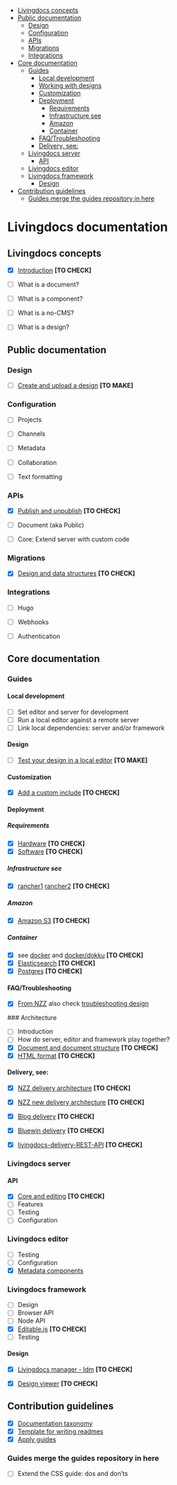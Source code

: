 - [Livingdocs concepts](#livingdocs-concepts)
- [Public documentation](#public-documentation)
  - [Design](#design)
  - [Configuration](#configuration)
  - [APIs](#apis)
  - [Migrations](#migrations)
  - [Integrations](#integrations)
- [Core documentation](#core-documentation)
  - [Guides](#guides)
    - [Local development](#local-development)
    - [Working with designs](#working-with-designs)
    - [Customization](#customization)
    - [Deployment](#deployment)
      - [Requirements](#requirements)
      - [Infrastructure see](#infrastructure-see)
      - [Amazon](#amazon)
      - [Container](#container)
    - [FAQ/Troubleshooting](#faqtroubleshooting)
    - [Delivery, see:](#delivery-see)
  - [Livingdocs server](#livingdocs-server)
    - [API](#api)
  - [Livingdocs editor](#livingdocs-editor)
  - [Livingdocs framework](#livingdocs-framework)
    - [Design](#design-1)
- [Contribution guidelines](#contribution-guidelines)
  - [Guides merge the guides repository in here](#guides-merge-the-guides-repository-in-here)




# Livingdocs documentation




## Livingdocs concepts

- [x] [Introduction](./livingdocs-concepts/introduction.md) **[TO CHECK]**
- [ ] What is a document?
- [ ] What is a component?
- [ ] What is a no-CMS?
- [ ] What is a design?




## Public documentation


### Design

- [ ] [Create and upload a design](./livingdocs-documentation/design)  **[TO MAKE]**


### Configuration

- [ ] Projects
- [ ] Channels
- [ ] Metadata
- [ ] Collaboration
- [ ] Text formatting


### APIs

- [x] [Publish and unpublish](./public-documentation/APIs/publish-plugin.md) **[TO CHECK]**
- [ ] Document (aka Public)
- [ ] Core: Extend server with custom code


### Migrations

- [x] [Design and data structures](./public-documentation/migrations/migrations.md)  **[TO CHECK]**


### Integrations

- [ ] Hugo
- [ ] Webhooks
- [ ] Authentication




## Core documentation


### Guides

#### Local development
- [ ] Set editor and server for development
- [ ] Run a local editor against a remote server
- [ ] Link local dependencies: server and/or framework

#### Design
- [ ] [Test your design in a local editor](./core-documentation/design) **[TO MAKE]**

#### Customization
- [x] [Add a custom include](./core-documentation/customization/add-custom-include.md) **[TO CHECK]**

#### Deployment

##### Requirements
- [x] [Hardware](https://github.com/upfrontIO/livingdocs/tree/master/installation) **[TO CHECK]**
- [x] [Software](https://github.com/upfrontIO/livingdocs/tree/master/installation) **[TO CHECK]**

##### Infrastructure see
- [x] [rancher1](https://github.com/upfrontIO/infrastructure) [rancher2](https://github.com/upfrontIO/livingdocs-rancher)  **[TO CHECK]**

##### Amazon
- [x] [Amazon S3](https://github.com/upfrontIO/livingdocs/blob/master/deployment/amazon_s3.md) **[TO CHECK]**

##### Container
- [x] see [docker](https://github.com/upfrontIO/livingdocs-docker) and [docker/dokku](https://github.com/upfrontIO/livingdocs/blob/master/deployment/docker.md) **[TO CHECK]**
- [x] [Elasticsearch](https://github.com/upfrontIO/dockerfile-elasticsearch) **[TO CHECK]**
- [x] [Postgres](https://github.com/upfrontIO/dockerfile-postgres) **[TO CHECK]**

#### FAQ/Troubleshooting
- [x] [From NZZ](https://github.com/nzzdev/cms-troubleshoot-guide) also check [troubleshooting design](https://github.com/nzzdev/morpheus/blob/develop/livingdocs/readme.md)


### Architecture

- [ ] Introduction
- [ ] How do server, editor and framework play together?
- [x] [Document and document structure](https://github.com/nzzdev/nzz-standard/blob/master/docs/json-format.md) **[TO CHECK]**
- [x] [HTML format](https://github.com/nzzdev/nzz-standard/blob/master/docs/html-format.md) **[TO CHECK]**

#### Delivery, see:
  - [x] [NZZ delivery architecture](https://github.com/nzzdev/cms-guide/blob/master/architecture/delivery_current.md) **[TO CHECK]**
  - [x] [NZZ new delivery architecture](https://github.com/nzzdev/cms-guide/blob/master/architecture/delivery_new.md) **[TO CHECK]**
  - [x] [Blog delivery](https://github.com/upfrontIO/livingdocs-delivery) **[TO CHECK]**
  - [x] [Bluewin delivery](https://github.com/upfrontIO/bluewin-delivery) **[TO CHECK]**
  - [x] [livingdocs-delivery-REST-API](https://github.com/upfrontIO/livingdocs/tree/master/delivery) **[TO CHECK]**


### Livingdocs server

#### API
- [x] [Core and editing](https://github.com/upfrontIO/livingdocs/tree/master/server) **[TO CHECK]**
- [ ] Features
- [ ] Testing
- [ ] Configuration

### Livingdocs editor

  - [ ] Testing
  - [ ] Configuration
  - [x] [Metadata components](https://github.com/upfrontIO/livingdocs-editor/pull/1088)

### Livingdocs framework

- [ ] Design
- [ ] Browser API
- [ ] Node API
- [x] [Editable.js](https://github.com/upfrontIO/editable.js) **[TO CHECK]**
- [ ] Testing

#### Design

- [x] [Livingdocs manager - ldm](https://github.com/upfrontIO/livingdocs-manager) **[TO CHECK]**
- [x] [Design viewer](https://github.com/upfrontIO/livingdocs-design-viewer) **[TO CHECK]**




## Contribution guidelines

- [x] [Documentation taxonomy]()
- [x] [Template for writing readmes]()
- [x] [Apply guides](https://github.com/upfrontIO/apply-guides)

### Guides merge the guides repository in here
  - [ ] Extend the CSS guide: dos and don’ts

